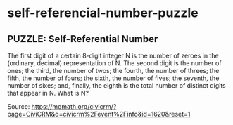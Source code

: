 # self-referencial-number-puzzle

## PUZZLE: Self-Referential Number

The first digit of a certain 8-digit integer N is the number of zeroes in the (ordinary, decimal) representation of N.  The second digit is the number of ones; the third, the number of twos; the fourth, the number of threes; the fifth, the number of fours; the sixth, the number of fives; the seventh, the number of sixes; and, finally, the eighth is the total number of distinct digits that appear in N.  What is N?

Source: https://momath.org/civicrm/?page=CiviCRM&q=civicrm%2Fevent%2Finfo&id=1620&reset=1
